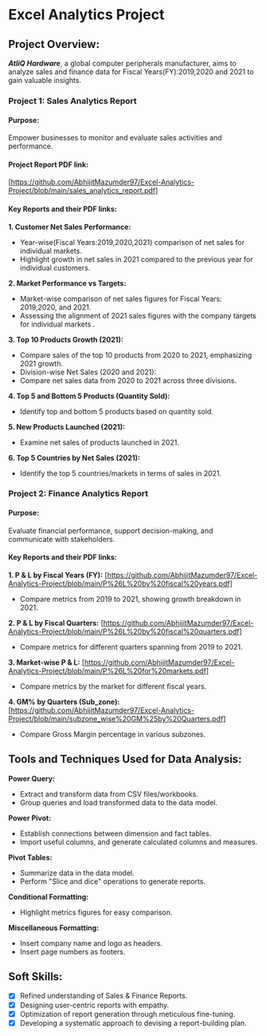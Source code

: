 # Excel Analytics Project


## Project Overview:
***AtliQ Hardware***, a global computer peripherals manufacturer, aims to analyze sales and finance data for Fiscal Years(FY):2019,2020 and 2021 to gain valuable insights.

### Project 1: Sales Analytics Report

#### Purpose: 
Empower businesses to monitor and evaluate sales activities and performance.

#### Project Report PDF link:
[https://github.com/AbhijitMazumder97/Excel-Analytics-Project/blob/main/sales_analytics_report.pdf]

#### Key Reports and their PDF links:
**1. Customer Net Sales Performance:** 

 - Year-wise(Fiscal Years:2019,2020,2021) comparison of net sales for individual markets.
 - Highlight growth in net sales in 2021 compared to the previous year for individual customers.

**2. Market Performance vs Targets:**

 - Market-wise comparison of net sales figures for Fiscal Years: 2019,2020, and 2021.
 - Assessing the alignment of 2021 sales figures with the company targets for individual markets .

**3. Top 10 Products Growth (2021):**

 - Compare sales of the top 10 products from 2020 to 2021, emphasizing 2021 growth.
 - Division-wise Net Sales (2020 and 2021):
 - Compare net sales data from 2020 to 2021 across three divisions.

**4. Top 5 and Bottom 5 Products (Quantity Sold):**
 - Identify top and bottom 5 products based on quantity sold.

**5. New Products Launched (2021):**
 - Examine net sales of products launched in 2021.

**6. Top 5 Countries by Net Sales (2021):**
 - Identify the top 5 countries/markets in terms of sales in 2021.

### Project 2: Finance Analytics Report

#### Purpose: 
Evaluate financial performance, support decision-making, and communicate with stakeholders.

#### Key Reports and their PDF links:

**1. P & L by Fiscal Years (FY):** [https://github.com/AbhijitMazumder97/Excel-Analytics-Project/blob/main/P%26L%20by%20fiscal%20years.pdf]
 - Compare metrics from 2019 to 2021, showing growth breakdown in 2021.

**2. P & L by Fiscal Quarters:** [https://github.com/AbhijitMazumder97/Excel-Analytics-Project/blob/main/P%26L%20by%20fiscal%20quarters.pdf]
 - Compare metrics for different quarters spanning from 2019 to 2021.

**3. Market-wise P & L:** [https://github.com/AbhijitMazumder97/Excel-Analytics-Project/blob/main/P%26L%20for%20markets.pdf]
 - Compare metrics by the market for different fiscal years.

**4. GM% by Quarters (Sub_zone):** [https://github.com/AbhijitMazumder97/Excel-Analytics-Project/blob/main/subzone_wise%20GM%25by%20Quarters.pdf]
 - Compare Gross Margin percentage in various subzones.


## Tools and Techniques Used for Data Analysis:

**Power Query:**
 - Extract and transform data from CSV files/workbooks.
 - Group queries and load transformed data to the data model.

**Power Pivot:**
 - Establish connections between dimension and fact tables.
 - Import useful columns, and generate calculated columns and measures.

**Pivot Tables:**
 - Summarize data in the data model.
 - Perform "Slice and dice" operations to generate reports.

**Conditional Formatting:**
 - Highlight metrics figures for easy comparison.

**Miscellaneous Formatting:**
 - Insert company name and logo as headers.
 - Insert page numbers as footers.

## Soft Skills:
- [X]  Refined understanding of Sales & Finance Reports.
- [x]  Designing user-centric reports with empathy.
- [x] Optimization of report generation through meticulous fine-tuning.
- [x]  Developing a systematic approach to devising a report-building plan.
